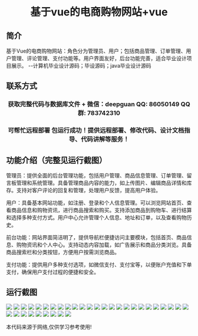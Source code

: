 <p><h1 align="center">基于vue的电商购物网站+vue</h1></p>

## 简介
基于Vue的电商购物网站：角色分为管理员、用户；包括商品管理、订单管理、用户管理、评论管理、支付功能等。用户界面友好，后台功能完善，适合毕业设计项目展示。    --计算机毕业设计源码；毕设源码；java毕业设计源码


## 联系方式
<p><h3 align="center">获取完整代码与数据库文件 + 微信：deepguan QQ: 86050149 QQ群: 783742310</h3></p>
<p><h3 align="center">可帮忙远程部署 包运行成功！提供远程部署、修改代码、设计文档指导、代码讲解等服务！</h3></p>

## 功能介绍（完整见运行截图）
管理员：提供全面的后台管理功能，包括用户管理、商品信息管理、订单管理、留言板管理和系统管理。具备管理商品内容的能力，如上传图片、编辑商品详情和库存。支持对客户评论的回复和管理，处理用户反馈，提高用户体验。

用户：具备基本网站功能，如注册、登录和个人信息管理。可以浏览网站首页、查看商品信息和购物资讯，进行商品搜索和购买。支持添加商品到购物车、进行结算和选择多种支付方式。用户中心允许管理个人信息、地址和订单，以及查看购物历史。

前台功能：网站界面简洁明了，提供导航栏便捷访问主要模块，包括首页、商品信息、购物资讯和个人中心。支持动态内容加载，如广告展示和商品分类浏览。具备商品搜索栏和分类按钮，方便用户按需浏览商品。 

支付功能：提供用户多种支付选项，如微信支付、支付宝等，以便账户充值和下单支付，确保用户支付过程的便捷和安全。


## 运行截图
![](https://bs-1329754181.cos.ap-shanghai.myqcloud.com/ssm/ECommerceShoppingSite/img/001.jpg)
![](https://bs-1329754181.cos.ap-shanghai.myqcloud.com/ssm/ECommerceShoppingSite/img/002.jpg)
![](https://bs-1329754181.cos.ap-shanghai.myqcloud.com/ssm/ECommerceShoppingSite/img/003.jpg)
![](https://bs-1329754181.cos.ap-shanghai.myqcloud.com/ssm/ECommerceShoppingSite/img/004.jpg)
![](https://bs-1329754181.cos.ap-shanghai.myqcloud.com/ssm/ECommerceShoppingSite/img/005.jpg)
![](https://bs-1329754181.cos.ap-shanghai.myqcloud.com/ssm/ECommerceShoppingSite/img/006.jpg)
![](https://bs-1329754181.cos.ap-shanghai.myqcloud.com/ssm/ECommerceShoppingSite/img/007.jpg)
![](https://bs-1329754181.cos.ap-shanghai.myqcloud.com/ssm/ECommerceShoppingSite/img/008.jpg)
![](https://bs-1329754181.cos.ap-shanghai.myqcloud.com/ssm/ECommerceShoppingSite/img/009.jpg)
![](https://bs-1329754181.cos.ap-shanghai.myqcloud.com/ssm/ECommerceShoppingSite/img/010.jpg)
![](https://bs-1329754181.cos.ap-shanghai.myqcloud.com/ssm/ECommerceShoppingSite/img/011.jpg)
![](https://bs-1329754181.cos.ap-shanghai.myqcloud.com/ssm/ECommerceShoppingSite/img/012.jpg)
![](https://bs-1329754181.cos.ap-shanghai.myqcloud.com/ssm/ECommerceShoppingSite/img/013.jpg)
![](https://bs-1329754181.cos.ap-shanghai.myqcloud.com/ssm/ECommerceShoppingSite/img/014.jpg)
![](https://bs-1329754181.cos.ap-shanghai.myqcloud.com/ssm/ECommerceShoppingSite/img/015.jpg)
![](https://bs-1329754181.cos.ap-shanghai.myqcloud.com/ssm/ECommerceShoppingSite/img/016.jpg)
![](https://bs-1329754181.cos.ap-shanghai.myqcloud.com/ssm/ECommerceShoppingSite/img/017.jpg)
![](https://bs-1329754181.cos.ap-shanghai.myqcloud.com/ssm/ECommerceShoppingSite/img/018.jpg)
![](https://bs-1329754181.cos.ap-shanghai.myqcloud.com/ssm/ECommerceShoppingSite/img/019.jpg)
![](https://bs-1329754181.cos.ap-shanghai.myqcloud.com/ssm/ECommerceShoppingSite/img/020.jpg)
![](https://bs-1329754181.cos.ap-shanghai.myqcloud.com/ssm/ECommerceShoppingSite/img/021.jpg)
![](https://bs-1329754181.cos.ap-shanghai.myqcloud.com/ssm/ECommerceShoppingSite/img/022.jpg)
![](https://bs-1329754181.cos.ap-shanghai.myqcloud.com/ssm/ECommerceShoppingSite/img/023.jpg)
![](https://bs-1329754181.cos.ap-shanghai.myqcloud.com/ssm/ECommerceShoppingSite/img/024.jpg)
![](https://bs-1329754181.cos.ap-shanghai.myqcloud.com/ssm/ECommerceShoppingSite/img/025.jpg)
![](https://bs-1329754181.cos.ap-shanghai.myqcloud.com/ssm/ECommerceShoppingSite/img/026.jpg)
![](https://bs-1329754181.cos.ap-shanghai.myqcloud.com/ssm/ECommerceShoppingSite/img/027.jpg)
![](https://bs-1329754181.cos.ap-shanghai.myqcloud.com/ssm/ECommerceShoppingSite/img/028.jpg)
![](https://bs-1329754181.cos.ap-shanghai.myqcloud.com/ssm/ECommerceShoppingSite/img/029.jpg)
![](https://bs-1329754181.cos.ap-shanghai.myqcloud.com/ssm/ECommerceShoppingSite/img/030.jpg)
![](https://bs-1329754181.cos.ap-shanghai.myqcloud.com/ssm/ECommerceShoppingSite/img/031.jpg)
![](https://bs-1329754181.cos.ap-shanghai.myqcloud.com/ssm/ECommerceShoppingSite/img/032.jpg)
![](https://bs-1329754181.cos.ap-shanghai.myqcloud.com/ssm/ECommerceShoppingSite/img/033.jpg)
![](https://bs-1329754181.cos.ap-shanghai.myqcloud.com/ssm/ECommerceShoppingSite/img/034.jpg)

<p>本代码来源于网络,仅供学习参考使用!</p>
